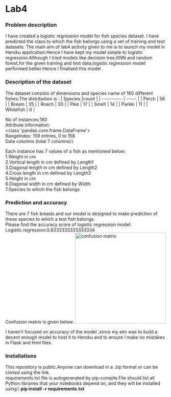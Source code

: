 # **Lab4**
### Problem description
I have created a logistic regression model for fish species dataset. I have predicted the class to which the fish belongs using a set of training and test datasets.
The main aim of lab4 activity given to me is to launch my model in Heroku application.Hence I have kept my model simple to logistic regression.Although I tried models like decision tree,KNN and random forest,for the given training and test data,logistic regression model performed better.Hence I finalised this model.
### Description of the dataset
The dataset consists of dimensions and species name of 160 different fishes.The distribution is :
| Species |count |
| ---------- | ----- |
| Perch | 56 |
| Bream | 35 |
| Roach | 20 |
| Pike | 17 |
| Smelt | 14 |
| Parkki | 11 |
| Whitefish | 6 |

No of instances:160\
Attribute information:\
<class 'pandas.core.frame.DataFrame'>\
RangeIndex: 159 entries, 0 to 158\
Data columns (total 7 columns):\

Each instance has 7 values of a fish as mentioned below:\
1.Weight in cm\
2.Vertical length in cm defined by Length1\
3.Diagonal length in cm defined by Length2\
4.Cross length in cm defined by Length3\
5.Height in cm\
6.Diagonal width in cm defined by Width\
7.Species to which the fish belongs

### Prediction and accuracy
There are 7 fish breeds and our model is designed to make prediction of these species to which a test fish belongs.\
Please find the accuracy score of logistic regression model:\
Logistic regression:0.8333333333333334\
Confusion matrix is given below:
<img width="284" alt="confusion matrix" src="https://user-images.githubusercontent.com/47333294/124164975-ed9c0a80-dabe-11eb-89af-06fdbfadb21f.PNG">

I haven't focused on accuracy of the model ,since my aim was to build a decent enough model to host it to Heroku and to ensure I make no mistakes in Flask and html files.

### Installations
This repository is public.Anyone can download in a .zip format or can be cloned using the link.\
requirements.txt file is autogenerated by pip-compile.File should list all Python libraries that your notebooks depend on, and they will be installed using:\ 
**pip install -r requirements.txt**
